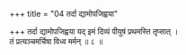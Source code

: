 +++
title = "04 तर्दा द्यामोपजिह्वया"

+++
तर्दा द्यामोपजिह्वया यद् इमं दिव्यं पीयुषं प्रथमस्ति तृप्सात् ।  
तं प्रत्यञ्चमर्चिषा विध्व मर्मन् ॥ ८ ॥